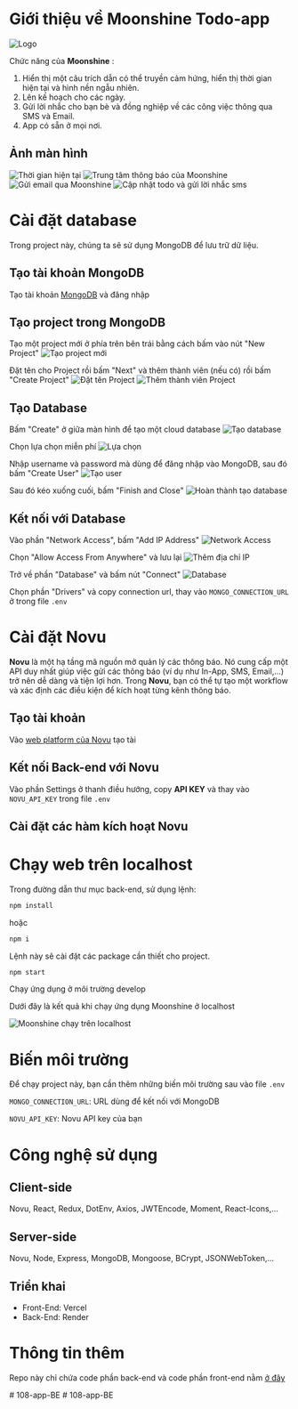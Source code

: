 # Giới thiệu về Moonshine Todo-app
![Logo](./assets/sunrise.png)

Chức năng của __Moonshine__ :
1. Hiển thị một câu trích dẫn có thể truyền cảm hứng, hiển thị thời gian hiện tại và hình nền ngẫu nhiên.
2. Lên kế hoạch cho các ngày.
3. Gửi lời nhắc cho bạn bè và đồng nghiệp về các công việc thông qua SMS và Email.
4. App có sẵn ở mọi nơi.

## Ảnh màn hình

![Thời gian hiện tại](./assets/Screenshot%202023-04-06%20at%201.01.25%20PM.png)
![Trung tâm thông báo của Moonshine](./assets/Screenshot%202023-04-07%20at%2011.40.35%20AM.png)
![Gửi email qua Moonshine](./assets/Screenshot%202023-04-07%20at%2011.31.40%20AM.png)
![Cập nhật todo và gửi lời nhắc sms](./assets/Screenshot%202023-04-07%20at%2011.34.46%20AM.png)

# Cài đặt database

Trong project này, chúng ta sẽ sử dụng MongoDB để lưu trữ dữ liệu.

## Tạo tài khoản MongoDB

Tạo tài khoản [MongoDB](https://www.mongodb.com) và đăng nhập

## Tạo project trong MongoDB

Tạo một project mới ở phía trên bên trái bằng cách bấm vào nút "New Project"
![Tạo project mới](./assets/Screenshot%202023-11-07%20152756.png)

Đặt tên cho Project rồi bấm "Next" và thêm thành viên (nếu có) rồi bấm "Create Project"
![Đặt tên Project](./assets/Screenshot%202023-11-07%20153531.png)
![Thêm thành viên Project](./assets/Screenshot%202023-11-07%20153806.png)

## Tạo Database 

 Bấm "Create" ở giữa màn hình để tạo một cloud database
 ![Tạo database](./assets/Screenshot%202023-11-07%20153924.png)

 Chọn lựa chọn miễn phí
 ![Lựa chọn](./assets/Screenshot%202023-11-07%20154055.png)

 Nhập username và password mà dùng để đăng nhập vào MongoDB, sau đó bấm "Create User"
 ![Tạo user](./assets/Screenshot%202023-11-07%20154951.png)

 Sau đó kéo xuống cuối, bấm "Finish and Close"
 ![Hoàn thành tạo database](./assets/Screenshot%202023-11-07%20154924.png)

## Kết nối với Database

Vào phần "Network Access", bấm "Add IP Address"
![Network Access](./assets/Screenshot%202023-11-07%20155205.png)

Chọn "Allow Access From Anywhere" và lưu lại
![Thêm địa chỉ IP](./assets/Screenshot%202023-11-07%20155323.png)

Trở về phần "Database" và bấm nút "Connect"
![Database](./assets/Screenshot%202023-11-07%20155507.png)

Chọn phần "Drivers" và copy connection url, thay vào `MONGO_CONNECTION_URL` ở trong file `.env`

# Cài đặt Novu

__Novu__ là một hạ tầng mã nguồn mở quản lý các thông báo. Nó cung cấp một API duy nhất giúp việc gửi các thông báo (ví dụ như In-App, SMS, Email,...) trở nên dễ dàng và tiện lợi hơn. Trong __Novu__, bạn có thể tự tạo một workflow và xác định các điều kiện để kích hoạt từng kênh thông báo.

## Tạo tài khoản

Vào [web platform của Novu](https://web.novu.co/) tạo tài 

## Kết nối Back-end với Novu

Vào phần Settings ở thanh điều hướng, copy __API KEY__ và thay vào `NOVU_API_KEY` trong file `.env`

## Cài đặt các hàm kích hoạt Novu


# Chạy web trên localhost

Trong đường dẫn thư mục back-end, sử dụng lệnh:

```bash
npm install
```
hoặc
```bash
npm i
```
Lệnh này sẽ cài đặt các package cần thiết cho project.  


```bash
npm start
```
Chạy ứng dụng ở môi trường develop

Dưới đây là kết quả khi chạy ứng dụng Moonshine ở localhost 

![Moonshine chạy trên localhost](./assets/Screenshot%202023-04-07%20at%2011.28.09%20AM.png)

# Biến môi trường

Để chạy project này, bạn cần thêm những biến môi trường sau vào file `.env`

`MONGO_CONNECTION_URL`: URL dùng để kết nối với MongoDB

`NOVU_API_KEY`: Novu API key của bạn

# Công nghệ sử dụng

## Client-side 
Novu, React, Redux, DotEnv, Axios, JWTEncode, Moment, React-Icons,...

## Server-side
Novu, Node, Express, MongoDB, Mongoose, BCrypt, JSONWebToken,...

## Triển khai
- Front-End: Vercel
- Back-End: Render


# Thông tin thêm
Repo này chỉ chứa code phần back-end và code phần front-end nằm [ở đây](https://github.com/hienhienn/todo-app-fe) 

#   1 0 8 - a p p - B E  
 #   1 0 8 - a p p - B E  
 